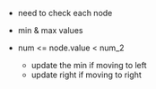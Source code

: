 - need to check each node 

- min & max values
- num <= node.value < num_2
    - update the min if moving to left
    - update right if moving to right